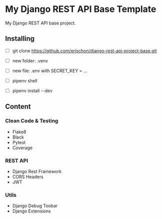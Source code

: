 # My Django REST API Base Template

My Django REST API base project.

## Installing

- [ ] git clone https://github.com/erischon/django-rest-api-project-base.git
- [ ] new folder: .venv
- [ ] new file: .env with SECRET_KEY = ...
- [ ] pipenv shell
- [ ] pipenv install --dev


## Content

### Clean Code & Testing
- Flake8
- Black
- Pytest
- Coverage
### REST API
- Django Rest Framework
- CORS Headers
- JWT
### Utils
- Django Debug Toobar
- Django Extensions

